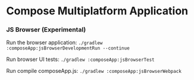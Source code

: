 # Compose Multiplatform Application

### JS Browser (Experimental)
Run the browser application: `./gradlew :composeApp:jsBrowserDevelopmentRun --continue`

Run browser UI tests: `./gradlew :composeApp:jsBrowserTest`

Run compile composeApp.js: `./gradlew :composeApp:jsBrowserWebpack`